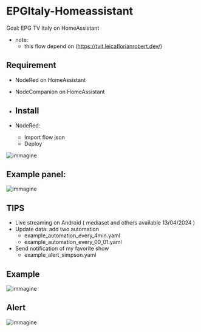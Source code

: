 # EPGItaly-Homeassistant
Goal: EPG TV Italy on HomeAssistant

  * note: 
	* this flow depend on (https://tvit.leicaflorianrobert.dev/)

## Requirement ##
* NodeRed on HomeAssistant
* NodeCompanion on HomeAssistant

* ## Install ##
* NodeRed:
	* Import flow json
	* Deploy

 ![immagine](https://github.com/sdavides/EPGItaly-Homeassistant/assets/31100253/919c9993-5682-4323-93db-8c180cacff95)



## Example panel: ##

 ![immagine](https://github.com/sdavides/EPGItaly-Homeassistant/assets/31100253/48a1d44f-cb12-4ed5-a65f-70a8fb7d73ab)

## TIPS ##

* Live streaming on Android ( mediaset and others available 13/04/2024 )
* Update data: add two automation
  * example_automation_every_4min.yaml
  * example_automation_every_00_01.yaml
* Send notification of my favorite show
  * example_alert_simpson.yaml

## Example ##
![immagine](https://github.com/sdavides/EPGItaly-Homeassistant/assets/31100253/19636c5c-e9e5-4d8f-ae6e-ebe6afa80618)


 ## Alert ##
![immagine](https://github.com/sdavides/EPGItaly-Homeassistant/assets/31100253/14c53f7e-a64c-4e51-acfd-e1841baae978)


